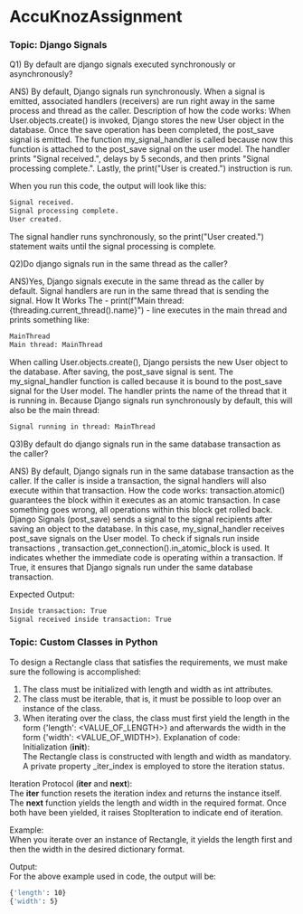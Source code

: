 # AccuKnozAssignment
### Topic: Django Signals
Q1) By default are django signals executed synchronously or asynchronously?

ANS) By default, Django signals run synchronously. When a signal is emitted, associated handlers (receivers) are run right away in the same process and thread as the caller.
Description of how the code works:
When User.objects.create() is invoked, Django stores the new User object in the database.
Once the save operation has been completed, the post_save signal is emitted. The function my_signal_handler is called because now this function is attached to the post_save signal on the user model.
The handler prints "Signal received.", delays by 5 seconds, and then prints "Signal processing complete.".
Lastly, the print("User is created.") instruction is run.

When you run this code, the output will look like this:
```bash
Signal received.
Signal processing complete.
User created.
```
The signal handler runs synchronously, so the print("User created.") statement waits until the signal processing is complete.

Q2)Do django signals run in the same thread as the caller?

ANS)Yes, Django signals execute in the same thread as the caller by default. Signal handlers are run in the same thread that is sending the signal.
How It Works
The - print(f"Main thread: {threading.current_thread().name}") - line executes in the main thread and prints something like:
```bash
MainThread
Main thread: MainThread
```
When calling User.objects.create(), Django persists the new User object to the database. After saving, the post_save signal is sent.
The my_signal_handler function is called because it is bound to the post_save signal for the User model. The handler prints the name of the thread that it is running in. 
Because Django signals run synchronously by default, this will also be the main thread:
```bash
Signal running in thread: MainThread
```

Q3)By default do django signals run in the same database transaction as the caller?

ANS) By default, Django signals run in the same database transaction as the caller. If the caller is inside a transaction, the signal handlers will also execute within that transaction.
How the code works:
transaction.atomic() guarantees the block within it executes as an atomic transaction. In case something goes wrong, all operations within this block get rolled back.
Django Signals (post_save) sends a signal to the signal recipients after saving an object to the database.
In this case, my_signal_handler receives post_save signals on the User model.
To check if signals run inside transactions , transaction.get_connection().in_atomic_block is used. It indicates whether the immediate code is operating within a transaction.
If True, it ensures that Django signals run under the same database transaction.

Expected Output:
```bash
Inside transaction: True
Signal received inside transaction: True
```
### Topic: Custom Classes in Python

To design a Rectangle class that satisfies the requirements, we must make sure the following is accomplished:<br>
1. The class must be initialized with length and width as int attributes.<br>
2. The class must be iterable, that is, it must be possible to loop over an instance of the class.<br>
3. When iterating over the class, the class must first yield the length in the form {'length': <VALUE_OF_LENGTH>} and afterwards the width in the form {'width': <VALUE_OF_WIDTH>}.
Explanation of code:<br>
Initialization (__init__):<br>
The Rectangle class is constructed with length and width as mandatory.<br>
A private property _iter_index is employed to store the iteration status.<br>

Iteration Protocol (__iter__ and __next__):<br>
The __iter__ function resets the iteration index and returns the instance itself.<br>
The __next__ function yields the length and width in the required format. Once both have been yielded, it raises StopIteration to indicate end of iteration.

Example:<br>
When you iterate over an instance of Rectangle, it yields the length first and then the width in the desired dictionary format.

Output:<br>
For the above example used in code, the output will be:
```bash
{'length': 10}
{'width': 5}
```
